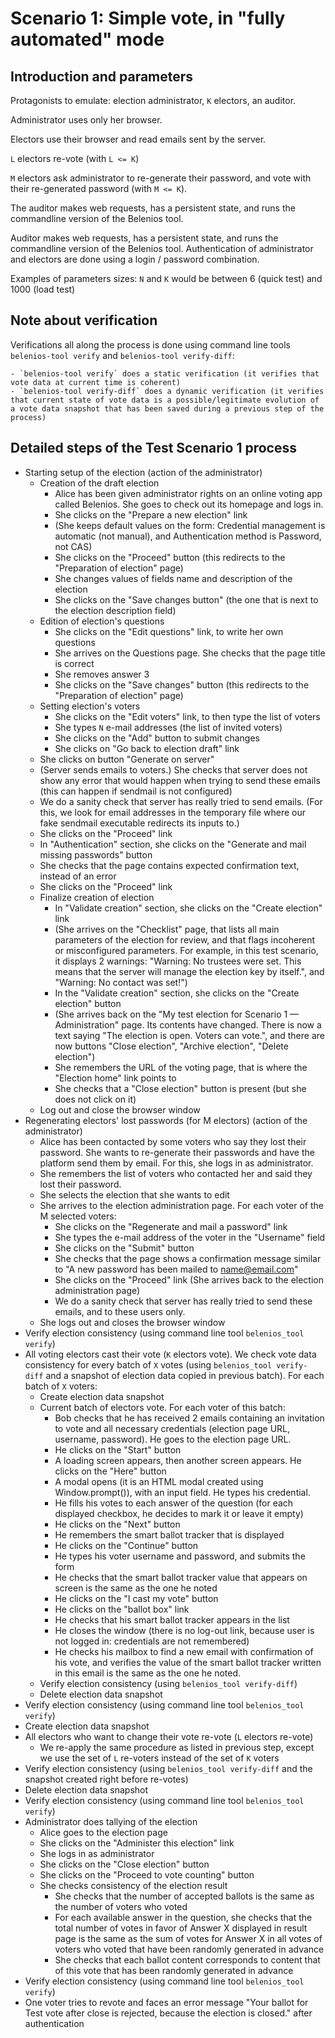 Scenario 1: Simple vote, in "fully automated" mode 
=================================

## Introduction and parameters

Protagonists to emulate: election administrator, `K` electors, an auditor.

Administrator uses only her browser.

Electors use their browser and read emails sent by the server.

`L` electors re-vote (with `L <= K`)

`M` electors ask administrator to re-generate their password, and vote with their re-generated password (with `M <= K`).

The auditor makes web requests, has a persistent state, and runs the commandline version of the Belenios tool.

Auditor makes web requests, has a persistent state, and runs the commandline version of the Belenios tool.
Authentication of administrator and electors are done using a login / password combination.

Examples of parameters sizes: `N` and `K` would be between 6 (quick test) and 1000 (load test)

## Note about verification

Verifications all along the process is done using command line tools `belenios-tool verify` and `belenios-tool verify-diff`:

    - `belenios-tool verify` does a static verification (it verifies that vote data at current time is coherent)
    - `belenios-tool verify-diff` does a dynamic verification (it verifies that current state of vote data is a possible/legitimate evolution of a vote data snapshot that has been saved during a previous step of the process) 

## Detailed steps of the Test Scenario 1 process

- Starting setup of the election (action of the administrator)
    - Creation of the draft election
        - Alice has been given administrator rights on an online voting app called Belenios. She goes to check out its homepage and logs in.
        - She clicks on the "Prepare a new election" link
        - (She keeps default values on the form: Credential management is automatic (not manual), and Authentication method is Password, not CAS)
        - She clicks on the "Proceed" button (this redirects to the "Preparation of election" page)
        - She changes values of fields name and description of the election
        - She clicks on the "Save changes button" (the one that is next to the election description field)
    - Edition of election's questions
        - She clicks on the "Edit questions" link, to write her own questions
        - She arrives on the Questions page. She checks that the page title is correct
        - She removes answer 3
        - She clicks on the "Save changes" button (this redirects to the "Preparation of election" page)
    - Setting election's voters
        - She clicks on the "Edit voters" link, to then type the list of voters
        - She types `N` e-mail addresses (the list of invited voters)
        - She clicks on the "Add" button to submit changes
        - She clicks on "Go back to election draft" link
    - She clicks on button "Generate on server"
    - (Server sends emails to voters.) She checks that server does not show any error that would happen when trying to send these emails (this can happen if sendmail is not configured)
    - We do a sanity check that server has really tried to send emails. (For this, we look for email addresses in the temporary file where our fake sendmail executable redirects its inputs to.)
    - She clicks on the "Proceed" link
    - In "Authentication" section, she clicks on the "Generate and mail missing passwords" button
    - She checks that the page contains expected confirmation text, instead of an error
    - She clicks on the "Proceed" link
    - Finalize creation of election
        - In "Validate creation" section, she clicks on the "Create election" link
        - (She arrives on the "Checklist" page, that lists all main parameters of the election for review, and that flags incoherent or misconfigured parameters. For example, in this test scenario, it displays 2 warnings: "Warning: No trustees were set. This means that the server will manage the election key by itself.", and "Warning: No contact was set!")
        - In the "Validate creation" section, she clicks on the "Create election" button
        - (She arrives back on the "My test election for Scenario 1 — Administration" page. Its contents have changed. There is now a text saying "The election is open. Voters can vote.", and there are now buttons "Close election", "Archive election", "Delete election")
        - She remembers the URL of the voting page, that is where the "Election home" link points to
        - She checks that a "Close election" button is present (but she does not click on it)
    - Log out and close the browser window
- Regenerating electors' lost passwords (for M electors) (action of the administrator)
    - Alice has been contacted by some voters who say they lost their password. She wants to re-generate their passwords and have the platform send them by email. For this, she logs in as administrator.
    - She remembers the list of voters who contacted her and said they lost their password.
    - She selects the election that she wants to edit
    - She arrives to the election administration page. For each voter of the M selected voters:
        - She clicks on the "Regenerate and mail a password" link
        - She types the e-mail address of the voter in the "Username" field
        - She clicks on the "Submit" button
        - She checks that the page shows a confirmation message similar to "A new password has been mailed to name@email.com"
        - She clicks on the "Proceed" link (She arrives back to the election administration page)
        - We do a sanity check that server has really tried to send these emails, and to these users only.
    - She logs out and closes the browser window
- Verify election consistency (using command line tool `belenios_tool verify`)
- All voting electors cast their vote (`K` electors vote). We check vote data consistency for every batch of `X` votes (using `belenios_tool verify-diff` and a snapshot of election data copied in previous batch). For each batch of `X` voters:
    - Create election data snapshot
    - Current batch of electors vote. For each voter of this batch:
        - Bob checks that he has received 2 emails containing an invitation to vote and all necessary credentials (election page URL, username, password). He goes to the election page URL.
        - He clicks on the "Start" button
        - A loading screen appears, then another screen appears. He clicks on the "Here" button
        - A modal opens (it is an HTML modal created using Window.prompt()), with an input field. He types his credential.
        - He fills his votes to each answer of the question (for each displayed checkbox, he decides to mark it or leave it empty)
        - He clicks on the "Next" button
        - He remembers the smart ballot tracker that is displayed
        - He clicks on the "Continue" button
        - He types his voter username and password, and submits the form
        - He checks that the smart ballot tracker value that appears on screen is the same as the one he noted
        - He clicks on the "I cast my vote" button
        - He clicks on the "ballot box" link
        - He checks that his smart ballot tracker appears in the list
        - He closes the window (there is no log-out link, because user is not logged in: credentials are not remembered)
        - He checks his mailbox to find a new email with confirmation of his vote, and verifies the value of the smart ballot tracker written in this email is the same as the one he noted.
    - Verify election consistency (using `belenios_tool verify-diff`)
    - Delete election data snapshot
- Verify election consistency (using command line tool `belenios_tool verify`)
- Create election data snapshot
- All electors who want to change their vote re-vote (`L` electors re-vote)
    - We re-apply the same procedure as listed in previous step, except we use the set of `L` re-voters instead of the set of `K` voters
- Verify election consistency (using `belenios_tool verify-diff` and the snapshot created right before re-votes)
- Delete election data snapshot
- Verify election consistency (using command line tool `belenios_tool verify`)
- Administrator does tallying of the election
    - Alice goes to the election page
    - She clicks on the "Administer this election" link
    - She logs in as administrator
    - She clicks on the "Close election" button
    - She clicks on the "Proceed to vote counting" button
    - She checks consistency of the election result
        - She checks that the number of accepted ballots is the same as the number of voters who voted
        - For each available answer in the question, she checks that the total number of votes in favor of Answer X displayed in result page is the same as the sum of votes for Answer X in all votes of voters who voted that have been randomly generated in advance
        - She checks that each ballot content corresponds to content that of this vote that has been randomly generated in advance
- Verify election consistency (using command line tool `belenios_tool verify`)
- One voter tries to revote and faces an error message "Your ballot for Test vote after close is rejected, because the election is closed." after authentication
